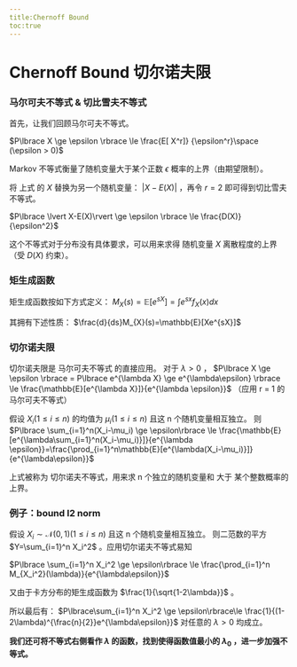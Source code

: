 ```yaml
---
title:Chernoff Bound
toc:true
---
```

# Chernoff Bound 切尔诺夫限
### 马尔可夫不等式 & 切比雪夫不等式
首先，让我们回顾马尔可夫不等式。

$P\lbrace  X \ge \epsilon \rbrace \le \frac{E[  X^r]} {\epsilon^r}\space (\epsilon > 0)$  

Markov 不等式衡量了随机变量大于某个正数 $\epsilon$ 概率的上界（由期望限制）。

将 上式 的 $X$ 替换为另一个随机变量： $\lvert X-E(X)\rvert$ ，再令 $r = 2$ 即可得到切比雪夫不等式。

$P\lbrace \lvert X-E(X)\rvert \ge \epsilon \rbrace \le \frac{D(X)}{\epsilon^2}$ 

这个不等式对于分布没有具体要求，可以用来求得 随机变量 $X$ 离散程度的上界（受 $D(X)$ 约束）。

### 矩生成函数
矩生成函数按如下方式定义：
$M_{X}(s)=\mathbb{E}[e^{sX}]= \int e^{sx}f_X(x)dx$   

其拥有下述性质：
$\frac{d}{ds}M_{X}(s)=\mathbb{E}[Xe^{sX}]$  

### 切尔诺夫限
切尔诺夫限是 马尔可夫不等式 的直接应用。
对于 $\lambda > 0$ ，
$P\lbrace  X \ge \epsilon \rbrace = P\lbrace  e^{\lambda X} \ge e^{\lambda\epsilon} \rbrace \le \frac{\mathbb{E}[e^{\lambda X}]}{e^{\lambda \epsilon}}$ （应用 r = 1 的马尔可夫不等式）

假设 $X_{i}(1\le i\le n)$ 的均值为 $\mu_i(1\le i \le n)$ 且这 n 个随机变量相互独立。
则
$P\lbrace \sum_{i=1}^n(X_i-\mu_i) \ge \epsilon\rbrace \le \frac{\mathbb{E}[e^{\lambda\sum_{i=1}^n(X_i-\mu_i)}]}{e^{\lambda \epsilon}}=\frac{\prod_{i=1}^n\mathbb{E}[e^{\lambda(X_i-\mu_i)}]}{e^{\lambda\epsilon}}$ 

上式被称为 切尔诺夫不等式，用来求 n 个独立的随机变量和 大于 某个整数概率的上界。

### 例子：bound l2 norm
假设 $X_{i}\sim \mathcal{N}(0, 1)(1\le i\le n)$  且这 n 个随机变量相互独立。
则二范数的平方 $Y=\sum_{i=1}^n X_i^2$ 。应用切尔诺夫不等式易知

$P\lbrace \sum_{i=1}^n X_i^2 \ge \epsilon\rbrace \le \frac{\prod_{i=1}^n M_{X_i^2}(\lambda)}{e^{\lambda\epsilon}}$ 

又由于卡方分布的矩生成函数为 $\frac{1}{\sqrt{1-2\lambda}}$ 。

所以最后有：
$P\lbrace\sum_{i=1}^n X_i^2 \ge \epsilon\rbrace\le \frac{1}{(1-2\lambda)^{\frac{n}{2}}e^{\lambda\epsilon}}$ 对任意的 $\lambda > 0$ 均成立。

**我们还可将不等式右侧看作 $\lambda$ 的函数，找到使得函数值最小的 $\lambda_0$ ，进一步加强不等式。**
